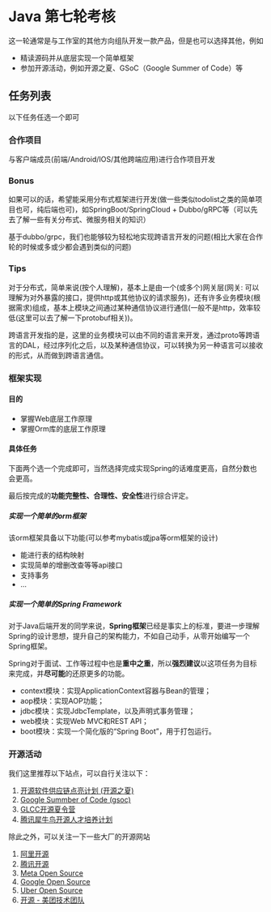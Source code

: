 # Java 第七轮考核

这一轮通常是与工作室的其他方向组队开发一款产品，但是也可以选择其他，例如

- 精读源码并从底层实现一个简单框架
- 参加开源活动，例如开源之夏、GSoC（Google Summer of Code）等

## 任务列表

以下任务任选一个即可

### 合作项目

与客户端成员(前端/Android/IOS/其他跨端应用)进行合作项目开发

### Bonus

如果可以的话，希望能采用分布式框架进行开发(做一些类似todolist之类的简单项目也可，纯后端也可)，如SpringBoot/SpringCloud + Dubbo/gRPC等（可以先去了解一些有关分布式、微服务相关的知识）

基于dubbo/grpc，我们也能够较为轻松地实现跨语言开发的问题(相比大家在合作轮的时候或多或少都会遇到类似的问题)

### Tips

对于分布式，简单来说(按个人理解)，基本上是由一个(或多个)网关层(网关: 可以理解为对外暴露的接口，提供http或其他协议的请求服务)，还有许多业务模块(根据需求)组成，基本上模块之间通过某种通信协议进行通信(一般不是http，效率较低(这里可以去了解一下protobuf相关))。

跨语言开发指的是，这里的业务模块可以由不同的语言来开发，通过proto等跨语言的DAL，经过序列化之后，以及某种通信协议，可以转换为另一种语言可以接收的形式，从而做到跨语言通信。

### 框架实现

#### 目的

- 掌握Web底层工作原理
- 掌握Orm库的底层工作原理

#### 具体任务

下面两个选一个完成即可，当然选择完成实现Spring的话难度更高，自然分数也会更高。

最后按完成的**功能完整性、合理性、安全性**进行综合评定。

##### 实现一个简单的orm框架

该orm框架具备以下功能(可以参考mybatis或jpa等orm框架的设计)

- 能进行表的结构映射
- 实现简单的增删改查等等api接口
- 支持事务
- ...

##### 实现一个简单的Spring Framework

对于Java后端开发的同学来说，**Spring框架**已经是事实上的标准，要进一步理解Spring的设计思想，提升自己的架构能力，不如自己动手，从零开始编写一个Spring框架。

Spring对于面试、工作等过程中也是**重中之重**，所以**强烈建议**以这项任务为目标来完成，并**尽可能**的还原更多的功能。

- context模块：实现ApplicationContext容器与Bean的管理；
- aop模块：实现AOP功能；
- jdbc模块：实现JdbcTemplate，以及声明式事务管理；
- web模块：实现Web MVC和REST API；
- boot模块：实现一个简化版的“Spring Boot”，用于打包运行。



### 开源活动

我们这里推荐以下站点，可以自行关注以下：

1. [开源软件供应链点亮计划 (开源之夏)](https://summer-ospp.ac.cn/) 
2. [Google Summber of Code (gsoc)](https://summerofcode.withgoogle.com/)
3. [GLCC开源夏令营](https://opensource.alibaba.com/)
4. [腾讯犀牛鸟开源人才培养计划](https://opensource.tencent.com/summer-of-code)

除此之外，可以关注一下一些大厂的开源网站

1. [阿里开源](https://opensource.alibaba.com/)
2. [腾讯开源](https://opensource.tencent.com/)
3. [Meta Open Source](https://opensource.fb.com/)
4. [Google Open Source](https://opensource.google/)
5. [Uber Open Source](https://uber.github.io/#/)
6. [开源 - 美团技术团队](https://tech.meituan.com/tags/开源.html)